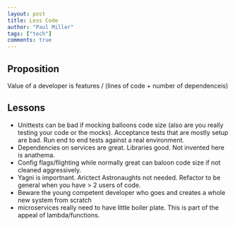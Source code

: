 ```yaml
--- 
layout: post
title: Less Code        
author: "Paul Miller"
tags: ["tech"]
comments: true  
---
```

## Proposition
Value of a developer is features / (lines of code + number of dependenceis)
## Lessons
* Unittests can be bad if mocking balloons code size (also are you really testing your code or the mocks). Acceptance tests that are mostly setup are bad. Run end to end tests against a real environment.
* Dependencies on services are great. Libraries good. Not invented here is anathema. 
* Config flags/flighting while normally great can baloon code size if not cleaned aggressively.
* Yagni is importnant. Arictect Astronaughts not needed. Refactor to be general when you have > 2 users of code.
* Beware the young competent developer who goes and creates a whole new system from scratch
* microservices really need to have little boiler plate. This is part of the appeal of lambda/functions. 


